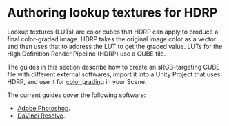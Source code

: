 # Authoring lookup textures for HDRP

Lookup textures (LUTs) are color cubes that HDRP can apply to produce a final color-graded image. HDRP takes the original image color as a vector and then uses that to address the LUT to get the graded value. LUTs for the High Definition Render Pipeline (HDRP) use a CUBE file.

The guides in this section describe how to create an sRGB-targeting CUBE file with different external softwares, import it into a Unity Project that uses HDRP, and use it for [color grading](https://en.wikipedia.org/wiki/Color_grading) in your Scene.

The current guides cover the following software:

- [Adobe Photoshop](LUT-Authoring-Photoshop.md).
- [DaVinci Resolve](LUT-Authoring-Resolve.md).
